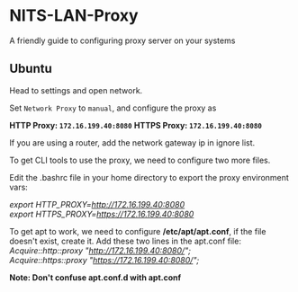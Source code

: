 # NITS-LAN-Proxy
A friendly guide to configuring proxy server on your systems

## Ubuntu
Head to settings and open network.

Set `Network Proxy` to `manual`, and configure the proxy as

**HTTP Proxy: `172.16.199.40:8080`**
**HTTPS Proxy: `172.16.199.40:8080`**

If you are using a router, add the network gateway ip in ignore list.

To get CLI tools to use the proxy, we need to configure two more files.

Edit the .bashrc file in your home directory to export the proxy environment vars:

_export HTTP_PROXY=http://172.16.199.40:8080_ \
_export HTTPS_PROXY=https://172.16.199.40:8080_

To get apt to work, we need to configure **/etc/apt/apt.conf**, if the file doesn't exist, create it.
Add these two lines in the apt.conf file:
_Acquire::http::proxy "http://172.16.199.40:8080/";_ \
_Acquire::https::proxy "https://172.16.199.40:8080/";_

**Note: Don't confuse apt.conf.d with apt.conf**





